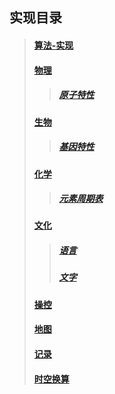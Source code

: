 ## 实现目录
>#### [算法-实现]()
>#### [物理]()
>>##### [原子特性]()
>#### [生物]()
>>##### [基因特性]()
>#### [化学]()
>>##### [元素周期表]()
>#### [文化]()
>>##### [语言]()
>>##### [文字]()
>#### [操控]()
>#### [地图]()
>#### [记录]()
>#### [时空换算]()
